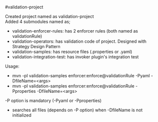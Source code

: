 #validation-project

Created project named as validation-project<br>
Added 4 submodules named as;

- validation-enforcer-rules: has 2 enforcer rules (both named as validationRule)
- validation-operators: has validation code of project. Designed with Strategy Design Pattern
- validation-samples: has resource files (.properties or .yaml)
- validation-integration-test: has invoker plugin's integration test

Usage:
- mvn -pl validation-samples enforcer:enforce@validationRule -Pyaml -DfileName=\<args\>
- mvn -pl validation-samples enforcer:enforce@validationRule -Pproperties -DfileName=\<args\>

-P option is mandatory (-Pyaml or -Pproperties)

- searches all files (depends on -P option) when -DfileName is not initialized
